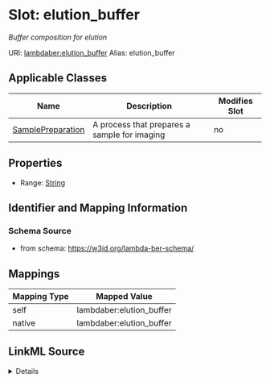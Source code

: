 

# Slot: elution_buffer 


_Buffer composition for elution_





URI: [lambdaber:elution_buffer](https://w3id.org/lambda-ber-schema/elution_buffer)
Alias: elution_buffer

<!-- no inheritance hierarchy -->





## Applicable Classes

| Name | Description | Modifies Slot |
| --- | --- | --- |
| [SamplePreparation](SamplePreparation.md) | A process that prepares a sample for imaging |  no  |






## Properties

* Range: [String](String.md)




## Identifier and Mapping Information






### Schema Source


* from schema: https://w3id.org/lambda-ber-schema/




## Mappings

| Mapping Type | Mapped Value |
| ---  | ---  |
| self | lambdaber:elution_buffer |
| native | lambdaber:elution_buffer |




## LinkML Source

<details>
```yaml
name: elution_buffer
description: Buffer composition for elution
from_schema: https://w3id.org/lambda-ber-schema/
rank: 1000
alias: elution_buffer
owner: SamplePreparation
domain_of:
- SamplePreparation
range: string

```
</details>